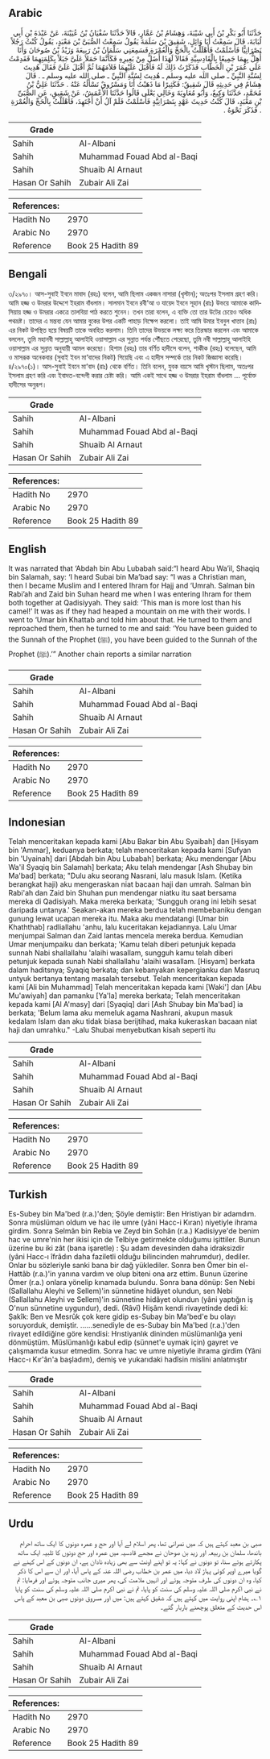 ## Arabic


<div dir="rtl" lang="ar" style={{fontSize:'larger',backgroundColor:'#f8f9fa',padding:20}}>
حَدَّثَنَا أَبُو بَكْرِ بْنُ أَبِي شَيْبَةَ، وَهِشَامُ بْنُ عَمَّارٍ، قَالاَ حَدَّثَنَا سُفْيَانُ بْنُ عُيَيْنَةَ، عَنْ عَبْدَةَ بْنِ أَبِي لُبَابَةَ، قَالَ سَمِعْتُ أَبَا وَائِلٍ، شَقِيقَ بْنَ سَلَمَةَ يَقُولُ سَمِعْتُ الصُّبَىَّ بْنَ مَعْبَدٍ، يَقُولُ كُنْتُ رَجُلاً نَصْرَانِيًّا فَأَسْلَمْتُ فَأَهْلَلْتُ بِالْحَجِّ وَالْعُمْرَةِ فَسَمِعَنِي سَلْمَانُ بْنُ رَبِيعَةَ وَزَيْدُ بْنُ صُوحَانَ وَأَنَا أُهِلُّ بِهِمَا جَمِيعًا بِالْقَادِسِيَّةِ فَقَالاَ لَهَذَا أَضَلُّ مِنْ بَعِيرِهِ فَكَأَنَّمَا حَمَلاَ عَلَىَّ جَبَلاً بِكَلِمَتِهِمَا فَقَدِمْتُ عَلَى عُمَرَ بْنِ الْخَطَّابِ فَذَكَرْتُ ذَلِكَ لَهُ فَأَقْبَلَ عَلَيْهِمَا فَلاَمَهُمَا ثُمَّ أَقْبَلَ عَلَىَّ فَقَالَ هُدِيتَ لِسُنَّةِ النَّبِيِّ ـ صلى الله عليه وسلم ـ هُدِيتَ لِسُنَّةِ النَّبِيِّ ـ صلى الله عليه وسلم ـ ‏.‏ قَالَ هِشَامٌ فِي حَدِيثِهِ قَالَ شَقِيقٌ: فَكَثِيرًا مَا ذَهَبْتُ أَنَا وَمَسْرُوقٌ نَسْأَلُهُ عَنْهُ ‏.‏ حَدَّثَنَا عَلِيُّ بْنُ مُحَمَّدٍ، حَدَّثَنَا وَكِيعٌ، وَأَبُو مُعَاوِيَةَ وَخَالِي يَعْلَى قَالُوا حَدَّثَنَا الأَعْمَشُ، عَنْ شَقِيقٍ، عَنِ الصُّبَىِّ بْنِ مَعْبَدٍ، قَالَ كُنْتُ حَدِيثَ عَهْدٍ بِنَصْرَانِيَّةٍ فَأَسْلَمْتُ فَلَمْ آلُ أَنْ أَجْتَهِدَ، فَأَهْلَلْتُ بِالْحَجِّ وَالْعُمْرَةِ ‏.‏ فَذَكَرَ نَحْوَهُ ‏.‏
</div>
<div style={{backgroundColor:'#f8f9fa',padding:20, marginBottom: 10}}><table> <thead> <tr> <th>Grade</th> <th></th> </tr> </thead> <tbody> <tr><td>Sahih</td><td>Al-Albani</td></tr><tr><td>Sahih</td><td>Muhammad Fouad Abd al-Baqi</td></tr><tr><td>Sahih</td><td>Shuaib Al Arnaut</td></tr><tr><td>Hasan Or Sahih</td><td>Zubair Ali Zai</td></tr></tbody></table><table> <thead> <tr> <th>References:</th> <th></th> </tr> </thead> <tbody><tr><td>Hadith No</td><td>2970</td></tr><tr><td>Arabic No</td><td>2970</td></tr><tr><td>Reference</td><td>Book 25 Hadith 89</td></tr></tbody></table></div>

## Bengali


<div dir="ltr" lang="bn" style={{fontSize:'larger',backgroundColor:'#f8f9fa',padding:20}}>
৩/২৯৭০। আস-সুবাই ইবনে মাবাদ (রহঃ) বলেন, আমি ছিলাম একজন নাসারা (খৃস্টান); অতঃপর ইসলাম গ্রহণ করি। আমি হজ্জ ও উমরার উদ্দেশে ইহরাম বাঁধলাম। সালমান ইবনে রবী‘আ ও যায়েদ ইবনে সূহান (রাঃ) উভয়ে আমাকে কাদিসিয়ায় হজ্জ ও উমরার একত্রে তালবিয়া পাঠ করতে শুনেন। তখন তারা বলেন, এ ব্যক্তি তো তার উটের চেয়েও অধিক পথভ্রষ্ট। তাদের এ মন্তব্য যেন আমার বুকের উপর একটি পাহাড় নিক্ষেপ করলো। তাই আমি উমার ইবনুল খাত্তাব (রাঃ) এর নিকট উপস্থিত হয়ে বিষয়টি তাকে অবহিত করলাম। তিনি তাদের উভয়কে লক্ষ্য করে তিরস্কার করলেন এবং আমাকে বললেন, তুমি মহানবী সাল্লাল্লাহু আলাইহি ওয়াসাল্লাম এর সুন্নাত পর্যন্ত পৌঁছতে পেরেছো, তুমি নবী সাল্লাল্লাহু আলাইহি ওয়াসাল্লাম এর সুন্নাত অনুযায়ী আমল করেছো। হিশাম (রহঃ) তার বর্ণিত হাদীসে বলেন, শাকীক (রহঃ) বলেছেন, আমি ও মাসরূক অনেকবার (সুবাই ইবন মা‘বাদের নিকট) গিয়েছি এবং এ হাদীস সম্পর্কে তার নিকট জিজ্ঞাসা করেছি। ৪/২৯৭০(১)। আস-সুবাই ইবনে মা‘বাদ (রাঃ) থেকে বর্ণিত। তিনি বলেন, যুবক বয়সে আমি খৃস্টান ছিলাম, অতঃপর ইসলাম গ্রহণ করি এবং ইবাদত-বন্দেগী করার চেষ্টা করি। আমি একই সাথে হজ্জ ও উমরার ইহরাম বাঁধলাম ... পূর্বোক্ত হাদীসের অনুরূপ।
</div>
<div style={{backgroundColor:'#f8f9fa',padding:20, marginBottom: 10}}><table> <thead> <tr> <th>Grade</th> <th></th> </tr> </thead> <tbody> <tr><td>Sahih</td><td>Al-Albani</td></tr><tr><td>Sahih</td><td>Muhammad Fouad Abd al-Baqi</td></tr><tr><td>Sahih</td><td>Shuaib Al Arnaut</td></tr><tr><td>Hasan Or Sahih</td><td>Zubair Ali Zai</td></tr></tbody></table><table> <thead> <tr> <th>References:</th> <th></th> </tr> </thead> <tbody><tr><td>Hadith No</td><td>2970</td></tr><tr><td>Arabic No</td><td>2970</td></tr><tr><td>Reference</td><td>Book 25 Hadith 89</td></tr></tbody></table></div>

## English


<div dir="ltr" lang="en" style={{fontSize:'larger',backgroundColor:'#f8f9fa',padding:20}}>
It was narrated that ‘Abdah bin Abu Lubabah said:“I heard Abu Wa’il, Shaqiq bin Salamah, say: ‘I heard Subai bin Ma’bad say: “I was a Christian man, then I became Muslim and I entered Ihram for Hajj and ‘Umrah. Salman bin Rabi’ah and Zaid bin Suhan heard me when I was entering Ihram for them both together at Qadisiyyah. They said: ‘This man is more lost than his camel!’ It was as if they had heaped a mountain on me with their words. I went to ‘Umar bin Khattab and told him about that. He turned to them and reproached them, then he turned to me and said: ‘You have been guided to the Sunnah of the Prophet (ﷺ), you have been guided to the Sunnah of the Prophet (ﷺ).’” Another chain reports a similar narration
</div>
<div style={{backgroundColor:'#f8f9fa',padding:20, marginBottom: 10}}><table> <thead> <tr> <th>Grade</th> <th></th> </tr> </thead> <tbody> <tr><td>Sahih</td><td>Al-Albani</td></tr><tr><td>Sahih</td><td>Muhammad Fouad Abd al-Baqi</td></tr><tr><td>Sahih</td><td>Shuaib Al Arnaut</td></tr><tr><td>Hasan Or Sahih</td><td>Zubair Ali Zai</td></tr></tbody></table><table> <thead> <tr> <th>References:</th> <th></th> </tr> </thead> <tbody><tr><td>Hadith No</td><td>2970</td></tr><tr><td>Arabic No</td><td>2970</td></tr><tr><td>Reference</td><td>Book 25 Hadith 89</td></tr></tbody></table></div>

## Indonesian


<div dir="ltr" lang="id" style={{fontSize:'larger',backgroundColor:'#f8f9fa',padding:20}}>
Telah menceritakan kepada kami [Abu Bakar bin Abu Syaibah] dan [Hisyam bin 'Ammar], keduanya berkata; telah menceritakan kepada kami [Sufyan bin 'Uyainah] dari [Abdah bin Abu Lubabah] berkata; Aku mendengar [Abu Wa'il Syaqiq bin Salamah] berkata; Aku telah mendengar [Ash Shubay bin Ma'bad] berkata; "Dulu aku seorang Nasrani, lalu masuk Islam. (Ketika berangkat haji) aku mengeraskan niat bacaan haji dan umrah. Salman bin Rabi'ah dan Zaid bin Shuhan pun mendengar niatku itu saat bersama mereka di Qadisiyah. Maka mereka berkata; 'Sungguh orang ini lebih sesat daripada untanya.' Seakan-akan mereka berdua telah membebaniku dengan gunung lewat ucapan mereka itu. Maka aku mendatangi [Umar bin Khaththab] radliallahu 'anhu, lalu kuceritakan kejadiannya. Lalu Umar menjumpai Salman dan Zaid lantas mencela mereka berdua. Kemudian Umar menjumpaiku dan berkata; 'Kamu telah diberi petunjuk kepada sunnah Nabi shallallahu 'alaihi wasallam, sungguh kamu telah diberi petunjuk kepada sunah Nabi shallallahu 'alaihi wasallam. [Hisyam] berkata dalam haditsnya; Syaqiq berkata; dan kebanyakan kepergianku dan Masruq untyuk bertanya tentang masalah tersebut. Telah menceritakan kepada kami [Ali bin Muhammad] Telah menceritakan kepada kami [Waki'] dan [Abu Mu'awiyah] dan pamanku [Ya'la] mereka berkata; Telah menceritakan kepada kami [Al A'masy] dari [Syaqiq] dari [Ash Shubay bin Ma'bad] ia berkata; 'Belum lama aku memeluk agama Nashrani, akupun masuk kedalam Islam dan aku tidak biasa berijtihad, maka kukeraskan bacaan niat haji dan umrahku." -Lalu Shubai menyebutkan kisah seperti itu
</div>
<div style={{backgroundColor:'#f8f9fa',padding:20, marginBottom: 10}}><table> <thead> <tr> <th>Grade</th> <th></th> </tr> </thead> <tbody> <tr><td>Sahih</td><td>Al-Albani</td></tr><tr><td>Sahih</td><td>Muhammad Fouad Abd al-Baqi</td></tr><tr><td>Sahih</td><td>Shuaib Al Arnaut</td></tr><tr><td>Hasan Or Sahih</td><td>Zubair Ali Zai</td></tr></tbody></table><table> <thead> <tr> <th>References:</th> <th></th> </tr> </thead> <tbody><tr><td>Hadith No</td><td>2970</td></tr><tr><td>Arabic No</td><td>2970</td></tr><tr><td>Reference</td><td>Book 25 Hadith 89</td></tr></tbody></table></div>

## Turkish


<div dir="ltr" lang="tr" style={{fontSize:'larger',backgroundColor:'#f8f9fa',padding:20}}>
Es-Subey bin Ma'bed (r.a.)'den; Şöyle demiştir: Ben Hristiyan bir adamdım. Sonra müslüman oldum ve hac ile umre (yâni Hacc-i Kıran) niyetiyle ihrama girdim. Sonra Selmân bin Rebia ve Zeyd bin Sohân (r.a.) Kadisiyye'de benim hac ve umre'nin her ikisi için de Telbiye getirmekte olduğumu işittiler. Bunun üzerine bu iki zât (bana işaretle) : Şu adam devesinden daha idraksizdir (yâni Hacc-ı îfrâdın daha faziletli olduğu bilincinden mahrumdur), dediler. Onlar bu sözleriyle sanki bana bir dağ yüklediler. Sonra ben Ömer bin el-Hattâb (r.a.)'in yanına vardım ve olup biteni ona arz ettim. Bunun üzerine Ömer (r.a.) onlara yönelip kınamada bulundu. Sonra bana dönüp: Sen Nebi (Sallallahu Aleyhi ve Sellem)'in sünnetine hidâyet olundun, sen Nebi (Sallallahu Aleyhi ve Sellem)'in sünnetine hidâyet olundun (yâni yaptığın iş O'nun sünnetine uygundur), dedi. (Râvî) Hişâm kendi rivayetinde dedi ki: Şakîk: Ben ve Mesrûk çok kere gidip es-Subay bin Ma'bed'e bu olayı soruyorduk, demiştir. ......senediyle de es-Subay bin Ma'bed (r.a.)'den rivayet edildiğine göre kendisi: Hrıstiyanlık dininden müslümanlığa yeni dönmüştüm. Müslümanlığı kabul edip (sünnet'e uymak için) gayret ve çalışmamda kusur etmedim. Sonra hac ve umre niyetiyle ihrama girdim (Yâni Hacc-ı Kır'ân'a başladım), demiş ve yukarıdaki hadîsin mislini anlatmıştır
</div>
<div style={{backgroundColor:'#f8f9fa',padding:20, marginBottom: 10}}><table> <thead> <tr> <th>Grade</th> <th></th> </tr> </thead> <tbody> <tr><td>Sahih</td><td>Al-Albani</td></tr><tr><td>Sahih</td><td>Muhammad Fouad Abd al-Baqi</td></tr><tr><td>Sahih</td><td>Shuaib Al Arnaut</td></tr><tr><td>Hasan Or Sahih</td><td>Zubair Ali Zai</td></tr></tbody></table><table> <thead> <tr> <th>References:</th> <th></th> </tr> </thead> <tbody><tr><td>Hadith No</td><td>2970</td></tr><tr><td>Arabic No</td><td>2970</td></tr><tr><td>Reference</td><td>Book 25 Hadith 89</td></tr></tbody></table></div>

## Urdu


<div dir="rtl" lang="ur" style={{fontSize:'larger',backgroundColor:'#f8f9fa',padding:20}}>
صبی بن معبد کہتے ہیں کہ میں نصرانی تھا، پھر اسلام لے آیا اور حج و عمرہ دونوں کا ایک ساتھ احرام باندھا، سلمان بن ربیعہ اور زید بن صوحان نے مجھے قادسیہ میں عمرہ اور حج دونوں کا تلبیہ ایک ساتھ پکارتے ہوئے سنا، تو دونوں نے کہا: یہ تو اپنے اونٹ سے بھی زیادہ نادان ہے، ان دونوں کے اس کہنے نے گویا میرے اوپر کوئی پہاڑ لاد دیا، میں عمر بن خطاب رضی اللہ عنہ کے پاس آیا، اور ان سے اس کا ذکر کیا، وہ ان دونوں کی طرف متوجہ ہوئے اور انہیں ملامت کی، پھر میری جانب متوجہ ہوئے اور فرمایا: تم نے نبی اکرم صلی اللہ علیہ وسلم کی سنت کو پایا، تم نے نبی اکرم صلی اللہ علیہ وسلم کی سنت کو پایا ۱؎۔ ہشام اپنی روایت میں کہتے ہیں کہ شقیق کہتے ہیں: میں اور مسروق دونوں صبی بن معبد کے پاس اس حدیث کے متعلق پوچھنے باربار گئے۔
</div>
<div style={{backgroundColor:'#f8f9fa',padding:20, marginBottom: 10}}><table> <thead> <tr> <th>Grade</th> <th></th> </tr> </thead> <tbody> <tr><td>Sahih</td><td>Al-Albani</td></tr><tr><td>Sahih</td><td>Muhammad Fouad Abd al-Baqi</td></tr><tr><td>Sahih</td><td>Shuaib Al Arnaut</td></tr><tr><td>Hasan Or Sahih</td><td>Zubair Ali Zai</td></tr></tbody></table><table> <thead> <tr> <th>References:</th> <th></th> </tr> </thead> <tbody><tr><td>Hadith No</td><td>2970</td></tr><tr><td>Arabic No</td><td>2970</td></tr><tr><td>Reference</td><td>Book 25 Hadith 89</td></tr></tbody></table></div>